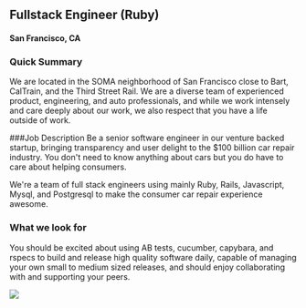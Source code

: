 ## Fullstack Engineer (Ruby)
#### San Francisco, CA

### Quick Summary
We are located in the SOMA neighborhood of San Francisco close to Bart, CalTrain, and the Third Street Rail. We are a diverse team of experienced product, engineering, and auto professionals, and while we work intensely and care deeply about our work, we also respect that you have a life outside of work.

###Job Description
Be a senior software engineer in our venture backed startup, bringing transparency and user delight to the $100 billion car repair industry. You don't need to know anything about cars but you do have to care about helping consumers.

We're a team of full stack engineers using mainly Ruby, Rails, Javascript, Mysql, and Postgresql to make the consumer car repair experience awesome.

### What we look for
You should be excited about using AB tests, cucumber, capybara, and rspecs to build and release high quality software daily, capable of managing your own small to medium sized releases, and should enjoy collaborating with and supporting your peers.


[<img src='https://dabuttonfactory.com/button.png?t=Apply&f=Calibri-Bold&ts=24&tc=fff&tshs=1&tshc=000&hp=20&vp=8&c=5&bgt=gradient&bgc=3d85c6&ebgc=073763'>](https://letsrockit.co/users/auth/github?interested=true&job_id=umvwywlyugfs-fullstack-engineer-ruby)
